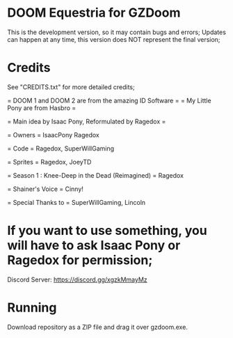 # DOOM Equestria for GZDoom

This is the development version, so it may contain bugs and errors;
Updates can happen at any time, this version does NOT represent the final version;

# Credits
See "CREDITS.txt" for more detailed credits;

= DOOM 1 and DOOM 2 are from the amazing ID Software =
= My Little Pony are from Hasbro =

= Main idea by Isaac Pony, Reformulated by Ragedox =

= Owners =
IsaacPony
Ragedox

= Code =
Ragedox, SuperWillGaming 

= Sprites =
Ragedox, JoeyTD

= Season 1 : Knee-Deep in the Dead (Reimagined) =
Ragedox

= Shainer's Voice =
Cinny!

= Special Thanks to =
SuperWillGaming, Lincoln

# If you want to use something, you will have to ask Isaac Pony or Ragedox for permission;

Discord Server: https://discord.gg/xgzkMmayMz

# Running

Download repository as a ZIP file and drag it over gzdoom.exe.
